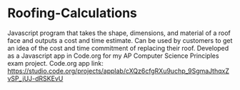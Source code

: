# Roofing-Calculations
Javascript program that takes the shape, dimensions, and material of a roof face and outputs a cost and time estimate.
Can be used by customers to get an idea of the cost and time commitment of replacing their roof. 
Developed as a Javascript app in Code.org for my AP Computer Science Principles exam project.
Code.org app link:
https://studio.code.org/projects/applab/cXQz6cfgRXu9uchp_9SgmaJthqxZvSP_jUJ-dRSKEvU
